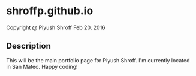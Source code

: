 # shroffp.github.io

Copyright @ Piyush Shroff
Feb 20, 2016

## Description 

This will be the main portfolio page for Piyush Shroff. I'm currently located in San Mateo. 
Happy coding!
